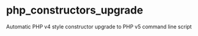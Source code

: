 # php_constructors_upgrade
Automatic PHP v4 style constructor upgrade to PHP v5 command line script
